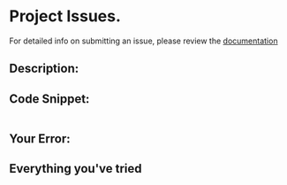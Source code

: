 # Project Issues.
For detailed info on submitting an issue, please review the [documentation](https://github.com/ga-dc/wdi12/blob/master/asking-for-help.md#during-project-weeks)

## Description:


## Code Snippet:

```

```


## Your Error:


## Everything you've tried
